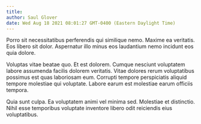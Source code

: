 ```yaml
---
title: 
author: Saul Glover
date: Wed Aug 18 2021 08:01:27 GMT-0400 (Eastern Daylight Time)
---
```

Porro sit necessitatibus perferendis qui similique nemo. Maxime ea veritatis. Eos libero sit dolor. Aspernatur illo minus eos laudantium nemo incidunt eos quia dolore.

 Voluptas vitae beatae quo. Et est dolorem. Cumque nesciunt voluptatem labore assumenda facilis dolorem veritatis. Vitae dolores rerum voluptatibus possimus est quas laboriosam eum. Corrupti tempore perspiciatis aliquid tempore molestiae qui voluptate. Labore earum est molestiae earum officiis tempora.

 Quia sunt culpa. Ea voluptatem animi vel minima sed. Molestiae et distinctio. Nihil esse temporibus voluptate inventore libero odit reiciendis eius voluptatibus.